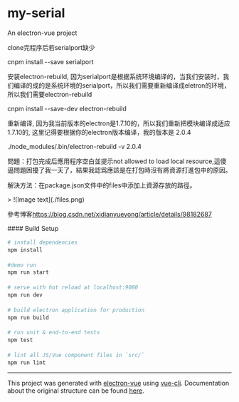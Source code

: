 # my-serial

<p>An electron-vue project </p>
<p>clone完程序后若serialport缺少 </p>
<p>cnpm install --save serialport </p>
<p>安装electron-rebuild, 因为serialport是根据系统环境编译的，当我们安装时，我们编译的成的是系统环境的serialport，所以我们需要重新编译成eletron的环境，所以我们需要electron-rebuild</p>
<p>cnpm install --save-dev electron-rebuild</p>
<p>重新编译, 因为我当前版本的electron是1.7.10的，所以我们重新把模块编译成适应1.7.10的, 这里记得要根据你的electron版本编译，我的版本是 2.0.4</p>
<p>./node_modules/.bin/electron-rebuild -v 2.0.4</p>

<p>問題：打包完成后應用程序空白並提示not allowed to load local resource,這傻逼問題困擾了我一天了，結果我認爲應該是在打包時沒有將資源打進包中的原因。</p>
<p>解決方法：在package.json文件中的files中添加上資源存放的路徑。</p>
> ![Image text](./files.png)
<p>參考博客<a href="https://blog.csdn.net/xidianyueyong/article/details/98182687">https://blog.csdn.net/xidianyueyong/article/details/98182687</a></p>
#### Build Setup

``` bash
# install dependencies
npm install

#demo run 
npm run start

# serve with hot reload at localhost:9080
npm run dev

# build electron application for production
npm run build

# run unit & end-to-end tests
npm test

# lint all JS/Vue component files in `src/`
npm run lint

```

---

This project was generated with [electron-vue](https://github.com/SimulatedGREG/electron-vue) using [vue-cli](https://github.com/vuejs/vue-cli). Documentation about the original structure can be found [here](https://simulatedgreg.gitbooks.io/electron-vue/content/index.html).
